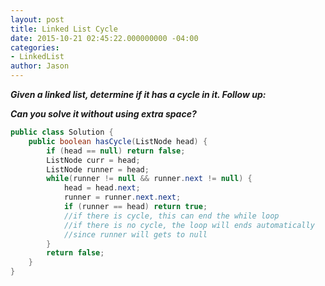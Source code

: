 ```yaml
---
layout: post
title: Linked List Cycle
date: 2015-10-21 02:45:22.000000000 -04:00
categories:
- LinkedList
author: Jason
---
```

<p><strong><em>Given a linked list, determine if it has a cycle in it. Follow up:</p>

Can you solve it without using extra space?</em></strong></p>

``` java
public class Solution {
    public boolean hasCycle(ListNode head) {
        if (head == null) return false;
        ListNode curr = head;
        ListNode runner = head;
        while(runner != null && runner.next != null) {
            head = head.next;
            runner = runner.next.next;
            if (runner == head) return true;
            //if there is cycle, this can end the while loop
            //if there is no cycle, the loop will ends automatically 
            //since runner will gets to null
        }
        return false;
    }
}
```
